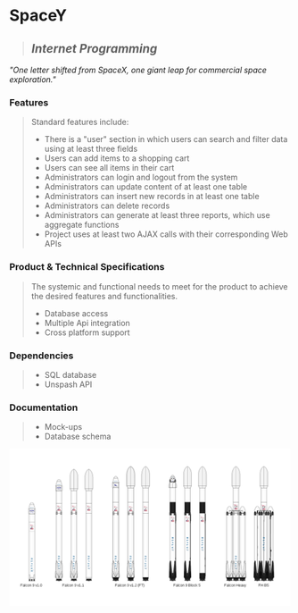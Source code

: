 # SpaceY

> ## *Internet Programming*

<i>"One letter shifted from SpaceX, one giant leap for commercial space exploration."</i>

### Features
> Standard features include:
> * There is a "user" section in which users can search and filter data using at least three fields
> * Users can add items to a shopping cart
> * Users can see all items in their cart
> * Administrators can login and logout from the system
> * Administrators can update content of at least one table
> * Administrators can insert new records in at least one table
> * Administrators can delete records
> * Administrators can generate at least three reports, which use aggregate functions
> * Project uses at least two AJAX calls with their corresponding Web APIs

### Product & Technical Specifications
> The systemic and functional needs to meet for the product to achieve the desired features and functionalities.
> * Database access
> * Multiple Api integration
> * Cross platform support

### Dependencies
> * SQL database
> * Unspash API

### Documentation
> * Mock-ups
> * Database schema

![](images/rockets.png)
